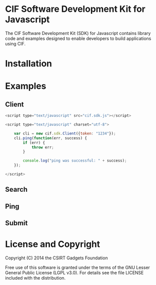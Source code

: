 # CIF Software Development Kit for Javascript

The CIF Software Development Kit (SDK) for Javascript contains library code and examples designed to enable developers to build applications using CIF.

# Installation

# Examples
## Client
```javascript
<script type="text/javascript" src="cif.sdk.js"></script>

<script type="text/javascript" charset="utf-8">

    var cli = new cif.sdk.Client({token: "1234"});
    cli.ping(function(err, success) {
        if (err) {
            throw err;
        }

        console.log("ping was successful: " + success);
    });

</script>
```
## Search
## Ping
## Submit

# License and Copyright
Copyright (C) 2014 the CSIRT Gadgets Foundation

Free use of this software is granted under the terms of the GNU Lesser General Public License (LGPL v3.0). For details see the file LICENSE included with the distribution.